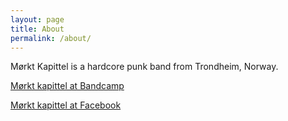 ```yaml
---
layout: page
title: About
permalink: /about/
---
```


Mørkt Kapittel is a hardcore punk band from Trondheim, Norway.

[Mørkt kapittel at Bandcamp](https://morktkapittel.bandcamp.com/)

[Mørkt kapittel at Facebook](https://www.facebook.com/pages/M%C3%B8rkt-Kapittel/160320590659238)
